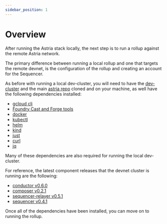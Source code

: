 ```yaml
---
sidebar_position: 1
---
```


# Overview

After running the Astria stack locally, the next step is to run a rollup against
the remote Astria network.

The primary difference between running a local rollup and one that targets the
remote devnet, is the configuration of the rollup and creating an account for
the Sequencer.

As before with running a local dev-cluster, you will need to have the
[dev-cluster](https://github.com/astriaorg/dev-cluster/tree/main) and the main
[astria repo](https://github.com/astriaorg/astria) cloned and on your machine,
as well have the following dependencies installed:
- [gcloud cli](https://cloud.google.com/sdk/docs/install)
- [Foundry Cast and Forge tools](https://book.getfoundry.sh/getting-started/installation)
- [docker](https://docs.docker.com/get-docker/)
- [kubectl](https://kubernetes.io/docs/tasks/tools/)
- [helm](https://helm.sh/docs/intro/install/)
- [kind](https://kind.sigs.k8s.io/docs/user/quick-start/#installation)
- [just](https://just.systems/man/en/chapter_4.html)
- [curl](https://curl.se/)
- [jq](https://jqlang.github.io/jq/)

Many of these dependencies are also required for running the local dev-cluster.

For reference, the latest component releases that the devnet cluster is running are the
following:
- [conductor v0.6.0](https://github.com/astriaorg/astria/releases/tag/v0.6.0--conductor)
- [composer v0.2.1](https://github.com/astriaorg/astria/releases/tag/v0.2.1--composer)
- [sequencer-relayer v0.5.1](https://github.com/astriaorg/astria/releases/tag/v0.5.1--sequencer-relayer)
- [sequencer
  v0.4.1](https://github.com/astriaorg/astria/releases/tag/v0.4.1--sequencer)

Once all of the dependencies have been installed, you can move on to running the
rollup.
